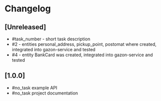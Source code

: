 # Changelog

## [Unreleased]
- #task_number - short task description
- #2 - entities personal_address, pickup_point, postomat where created, integrated into gazon-service and tested
- #4 - entity BankCard was created, integrated into gazon-service and tested

## [1.0.0]

- #no_task example API
- #no_task project documentation